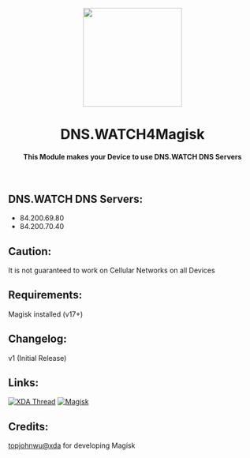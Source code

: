 <p align="center"><img src="https://i.ibb.co/sFSCmf7/DNS-WATCH.png" width="200"></a>
<h1 align="center"><b>DNS.WATCH4Magisk</b></h1>
<h4 align="center">This Module makes your Device to use DNS.WATCH DNS Servers</h4>
<br />

## DNS.WATCH DNS Servers:
* 84.200.69.80
* 84.200.70.40

## Caution:
It is not guaranteed to work on Cellular Networks on all Devices

## Requirements:
Magisk installed (v17+)

## Changelog:
v1 (Initial Release)

## Links:
[![XDA Thread](https://img.shields.io/badge/XDA-Thread-orange.svg)](https://forum.xda-developers.com/apps/magisk/module-dns-watch4magisk-dns-watch-dns-t3905401)
[![Magisk](https://img.shields.io/badge/Magisk-v17%2B-brightgreen.svg)](https://forum.xda-developers.com/apps/magisk/official-magisk-v7-universal-systemless-t3473445)
<br />

## Credits:
<a href="https://forum.xda-developers.com/member.php?u=4470081">topjohnwu@xda</a> for developing Magisk